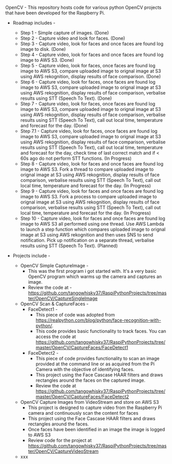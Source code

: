 OpenCV - This repository hosts code for various python OpenCV projects that have been developed for the Raspberry Pi.

- Roadmap includes - 
  - Step 1 - Simple capture of images. (Done)
  - Step 2 -  Capture video and look for faces. (Done)
  - Step 3 -  Capture video, look for faces and once faces are found log image to disk. (Done)
  - Step 4 -  Capture video, look for faces and once faces are found log image to AWS S3. (Done)
  - Step 5 -  Capture video, look for faces, once faces are found log image to AWS S3, compare uploaded image to orignal image at S3 using AWS rekognition, display results of face comparison. (Done)
  - Step 6 -  Capture video, look for faces, once faces are found log image to AWS S3, compare uploaded image to orignal image at S3 using AWS rekognition, display results of face comparison, verbalise results using STT (Speech To Text). (Done)
  - Step 7 -  Capture video, look for faces, once faces are found log image to AWS S3, compare uploaded image to orignal image at S3 using AWS rekognition, display results of face comparison, verbalise results using STT (Speech To Text), call out local time, temperature and forecast for the day. (Done)
  - Step 7.1 -  Capture video, look for faces, once faces are found log image to AWS S3, compare uploaded image to orignal image at S3 using AWS rekognition, display results of face comparison, verbalise results using STT (Speech To Text), call out local time, temperature and forecast for the day, check time of last correct match and if < 60s ago do not perform STT functions. (In Progress)
  - Step 8 -  Capture video, look for faces and once faces are found log image to AWS S3. Fork a thread to compare uploaded image to orignal image at S3 using AWS rekognition, display results of face comparison, verbalise results using STT (Speech To Text), call out local time, temperature and forecast for the day. (In Progress)
  - Step 9 -  Capture video, look for faces and once faces are found log image to AWS S3. Fork a process to compare uploaded image to orignal image at S3 using AWS rekognition, display results of face comparison, verbalise results using STT (Speech To Text), call out local time, temperature and forecast for the day. (In Progress)  
  - Step 10 -  Capture video, look for faces and once faces are found log image to AWS S3 all performed using one thread. Use AWS Lambda to launch a step function which compares uploaded image to orignal image at S3 using AWS rekognition and then uses SNS to send notification. Pick up notification on a separate thread, verbalise results using STT (Speech To Text). (Planned)

- Projects include - 
  - OpenCV Simple CaptureImage -
    - This was the first program i got started with. It's a very basic OpenCV program which warms up the camera and captures an image.
    - Review the code at - https://github.com/tangowhisky37/RaspiPythonProjects/tree/master/OpenCV/CaptureSingleImage
  - OpenCV Scan & CaptureFaces - 
    - FaceDetect1 - 
      - This piece of code was adopted from https://realpython.com/blog/python/face-recognition-with-python/. 
      - This code provides basic functionality to track faces. You can access the code at https://github.com/tangowhisky37/RaspiPythonProjects/tree/master/OpenCV/CaptureFaces/FaceDetect1
    - FaceDetect2 - 
      - This piece of code provides functionality to scan an image provided at the command line or as acquired from the Pi Camera with the objective of identifying faces. 
      - This project using the Face Cascase HAAR filters and draws rectangles around the faces on the captured image. 
      - Review the code at https://github.com/tangowhisky37/RaspiPythonProjects/tree/master/OpenCV/CaptureFaces/FaceDetect2
  - OpenCV Capture Images from VideoStream and store on AWS S3
    - This project is designed to capture video from the Raspberry Pi camera and continuously scan the content for faces
    - This project using the Face Cascase HAAR filters and draws rectangles around the faces. 
    - Once faces have been identified in an image the image is logged to AWS S3
    - Review code for the project at https://github.com/tangowhisky37/RaspiPythonProjects/tree/master/OpenCV/CaptureVideoStream
  - xxx
